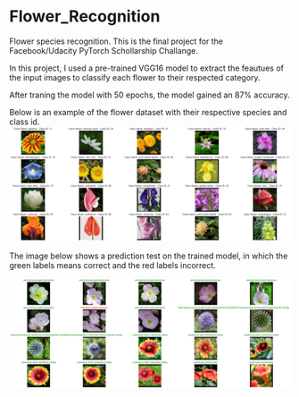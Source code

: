 # Flower_Recognition
Flower species recognition. This is the final project for the Facebook/Udacity PyTorch Schollarship Challange.

In this project, I used a pre-trained VGG16 model to extract the feautues of the input images to classify each flower to their respected category.

After traning the model with 50 epochs, the model gained an 87% accuracy.

Below is an example of the flower dataset with their respective species and class id.
<img src="images/flowers-dataset.png">


The image below shows a prediction test on the trained model, in which the green labels means correct and the red labels incorrect.

<img src="images/flower_recognition.png">

